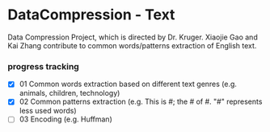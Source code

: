 # DataCompression - Text

Data Compression Project, which is directed by Dr. Kruger. 
Xiaojie Gao and Kai Zhang contribute to common words/patterns extraction of English text.

### progress tracking

- [x] 01 Common words extraction based on different text genres (e.g. animals, children, technology)
- [x] 02 Common patterns extraction (e.g. This is #; the # of #. "#" represents less used words)
- [ ] 03 Encoding (e.g. Huffman)

